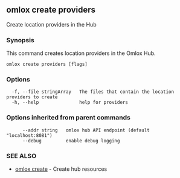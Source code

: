 ## omlox create providers

Create location providers in the Hub

### Synopsis


This command creates location providers in the Omlox Hub.


```
omlox create providers [flags]
```

### Options

```
  -f, --file stringArray   The files that contain the location providers to create
  -h, --help               help for providers
```

### Options inherited from parent commands

```
      --addr string   omlox hub API endpoint (default "localhost:8081")
      --debug         enable debug logging
```

### SEE ALSO

* [omlox create](omlox_create.md)	 - Create hub resources

